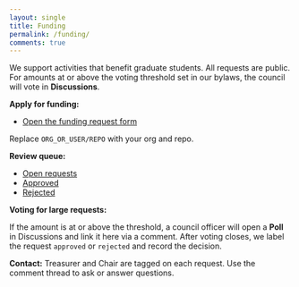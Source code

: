 ```yaml
---
layout: single
title: Funding
permalink: /funding/
comments: true
---
```


We support activities that benefit graduate students. All requests are public. For amounts at or above the voting threshold set in our bylaws, the council will vote in **Discussions**.

**Apply for funding:**

- [Open the funding request form](https://github.com/ORG_OR_USER/REPO/issues/new?assignees=&labels=funding-request%2Cpending-review&projects=&template=funding.yml&title=Funding+request%3A+%3Cevent+or+project+name%3E)

Replace `ORG_OR_USER/REPO` with your org and repo.

**Review queue:**

- [Open requests](https://github.com/ORG_OR_USER/REPO/issues?q=is%3Aissue+is%3Aopen+label%3Afunding-request)
- [Approved](https://github.com/ORG_OR_USER/REPO/issues?q=is%3Aissue+label%3Aapproved)
- [Rejected](https://github.com/ORG_OR_USER/REPO/issues?q=is%3Aissue+label%3Arejected)

**Voting for large requests:**

If the amount is at or above the threshold, a council officer will open a **Poll** in Discussions and link it here via a comment. After voting closes, we label the request `approved` or `rejected` and record the decision.

**Contact:** Treasurer and Chair are tagged on each request. Use the comment thread to ask or answer questions.
